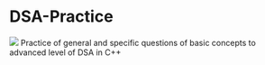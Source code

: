 # DSA-Practice     
![](https://komarev.com/ghpvc/?username=sumit6258)
Practice of general and specific questions of basic concepts to advanced level of DSA in C++
